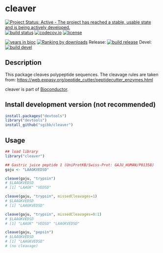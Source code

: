 # cleaver

<!-- badges: start -->
[![Project Status: Active - The project has reached a stable, usable state and is being actively developed.](https://www.repostatus.org/badges/latest/active.svg)](https://www.repostatus.org/#active)
[![build status](https://github.com/sgibb/cleaver/workflows/R-CMD-check-bioc/badge.svg)](https://github.com/sgibb/cleaver/actions)
[![codecov.io](https://img.shields.io/codecov/c/github/sgibb/cleaver.svg?branch=master)](https://codecov.io/github/sgibb/cleaver/?branch=master)
[![license](https://img.shields.io/badge/license-GPL%20%28%3E=%203%29-brightgreen.svg?style=flat)](https://www.gnu.org/licenses/gpl-3.0.html)

[![years in bioc](https://bioconductor.org/shields/years-in-bioc/cleaver.svg)](https://bioconductor.org/packages/release/bioc/html/cleaver.html)
[![Ranking by downloads](http://bioconductor.org/shields/downloads/release/cleaver.svg)](https://bioconductor.org/packages/stats/bioc/cleaver/)
Release: [![build release](https://bioconductor.org/shields/build/release/bioc/cleaver.svg)](https://bioconductor.org/checkResults/release/bioc-LATEST/cleaver/)
Devel: [![build devel](https://bioconductor.org/shields/build/devel/bioc/cleaver.svg)](https://bioconductor.org/checkResults/devel/bioc-LATEST/cleaver/)
<!-- badges: end -->

## Description

This package cleaves polypeptide sequences. The
cleavage rules are taken from:
https://web.expasy.org/peptide_cutter/peptidecutter_enzymes.html

cleaver is part of [Bioconductor](https://bioconductor.org/packages/release/bioc/html/cleaver.html).

## Install development version (not recommended)

```r
install.packages("devtools")
library("devtools")
install_github("sgibb/cleaver")
```

## Usage

```r
## load library
library("cleaver")

## Gastric juice peptide 1 (UniProtKB/Swiss-Prot: GAJU_HUMAN/P01358)
gaju <- "LAAGKVEDSD"

cleave(gaju, "trypsin")
# $LAAGKVEDSD
# [1] "LAAGK" "VEDSD"

cleave(gaju, "trypsin", missedCleavages=1)
# $LAAGKVEDSD
# [1] "LAAGKVEDSD"

cleave(gaju, "trypsin", missedCleavages=0:1)
# $LAAGKVEDSD
# [1] "LAAGK" "VEDSD" "LAAGKVEDSD"

cleave(gaju, "pepsin")
# $LAAGKVEDSD
# [1] "LAAGKVEDSD"
# (no cleavage)
```

